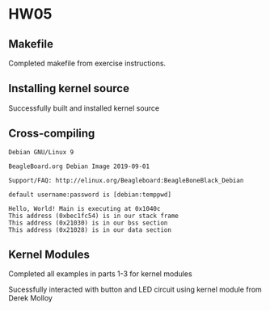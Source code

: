 # HW05

## Makefile
Completed makefile from exercise instructions.

## Installing kernel source
Successfully built and installed kernel source

## Cross-compiling
	
	Debian GNU/Linux 9

	BeagleBoard.org Debian Image 2019-09-01

	Support/FAQ: http://elinux.org/Beagleboard:BeagleBoneBlack_Debian

	default username:password is [debian:temppwd]

	Hello, World! Main is executing at 0x1040c
	This address (0xbec1fc54) is in our stack frame
	This address (0x21030) is in our bss section
	This address (0x21028) is in our data section

## Kernel Modules
Completed all examples in parts 1-3 for kernel modules

Sucessfully interacted with button and LED circuit using kernel module from Derek Molloy	

